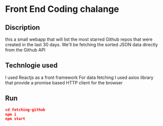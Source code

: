 # Front End Coding chalange 
## Discription
this a small webapp that will list the most starred Github repos that were created in the last 30 days. We'll be fetching the sorted JSON data directly from the Github API 
## Technlogie used 
I used Reactjs as a front framework
For data fetching I used axiox library that provide a promise based HTTP client for the browser 


## Run

```json
cd fetching-github
npm i
npm start
```

